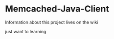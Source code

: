 Memcached-Java-Client
=====================

Information about this project lives on the wiki

just want to learning  
